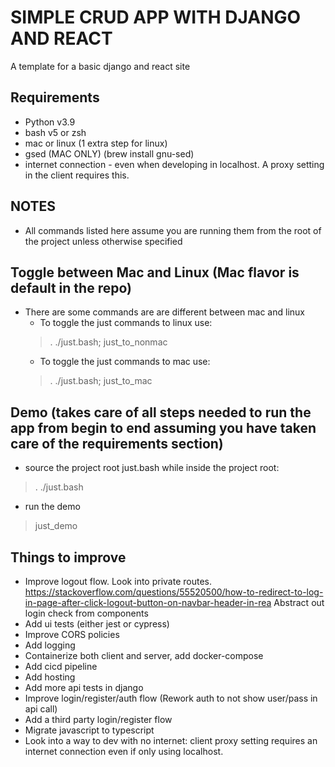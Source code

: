 # SIMPLE CRUD APP WITH DJANGO AND REACT
A template for a basic django and react site

## Requirements
- Python v3.9
- bash v5 or zsh
- mac or linux (1 extra step for linux)
- gsed (MAC ONLY) (brew install gnu-sed)
- internet connection - even when developing in localhost. A proxy setting in the client requires this.

## NOTES
- All commands listed here assume you are running them from the root of the project unless otherwise specified

## Toggle between Mac and Linux (Mac flavor is default in the repo)
- There are some commands are are different between mac and linux
  - To toggle the just commands to linux use:
  > . ./just.bash; just_to_nonmac
  - To toggle the just commands to mac use:
  > . ./just.bash; just_to_mac

## Demo (takes care of all steps needed to run the app from begin to end assuming you have taken care of the requirements section)
- source the project root just.bash while inside the project root:
> . ./just.bash

- run the demo
> just_demo

## Things to improve
- Improve logout flow. Look into private routes. https://stackoverflow.com/questions/55520500/how-to-redirect-to-log-in-page-after-click-logout-button-on-navbar-header-in-rea Abstract out login check from components
- Add ui tests (either jest or cypress)
- Improve CORS policies
- Add logging
- Containerize both client and server, add docker-compose
- Add cicd pipeline
- Add hosting
- Add more api tests in django
- Improve login/register/auth flow (Rework auth to not show user/pass in api call)
- Add a third party login/register flow
- Migrate javascript to typescript
- Look into a way to dev with no internet: client proxy setting requires an internet connection even if only using localhost.

